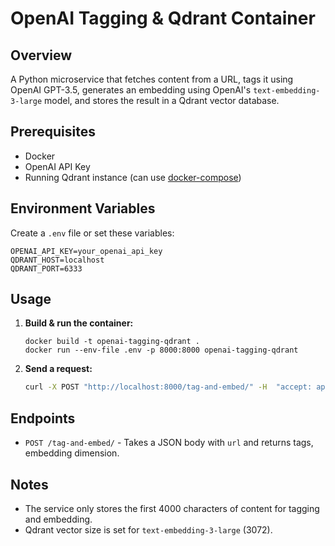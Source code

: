 # OpenAI Tagging & Qdrant Container

## Overview

A Python microservice that fetches content from a URL, tags it using OpenAI GPT-3.5, generates an embedding using OpenAI's `text-embedding-3-large` model, and stores the result in a Qdrant vector database.

## Prerequisites

- Docker
- OpenAI API Key
- Running Qdrant instance (can use [docker-compose](https://qdrant.tech/documentation/quick-start/))

## Environment Variables

Create a `.env` file or set these variables:

```
OPENAI_API_KEY=your_openai_api_key
QDRANT_HOST=localhost
QDRANT_PORT=6333
```

## Usage

1. **Build & run the container:**

   ```
   docker build -t openai-tagging-qdrant .
   docker run --env-file .env -p 8000:8000 openai-tagging-qdrant
   ```

2. **Send a request:**

   ```bash
   curl -X POST "http://localhost:8000/tag-and-embed/" -H  "accept: application/json" -H  "Content-Type: application/json" -d '{"url":"https://example.com"}'
   ```

## Endpoints

- `POST /tag-and-embed/` - Takes a JSON body with `url` and returns tags, embedding dimension.

## Notes

- The service only stores the first 4000 characters of content for tagging and embedding.
- Qdrant vector size is set for `text-embedding-3-large` (3072).
